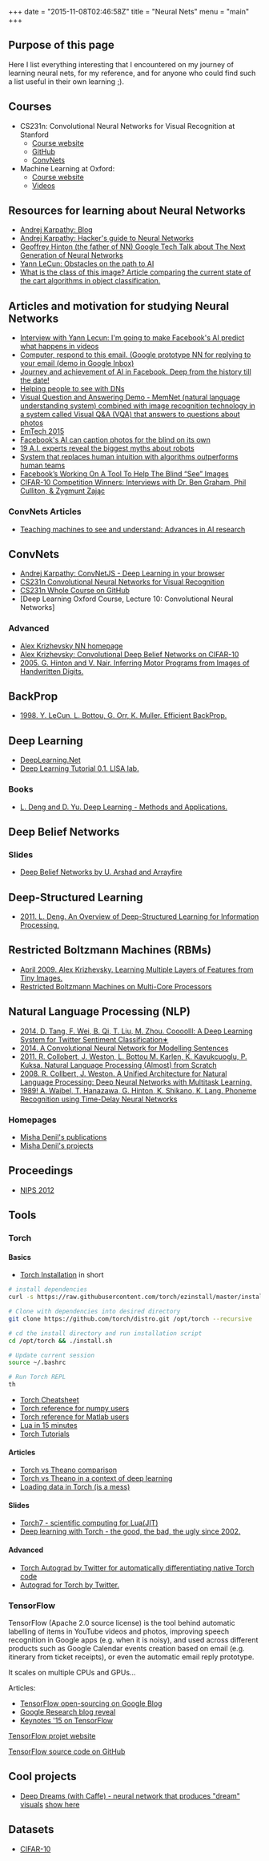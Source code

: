+++
date = "2015-11-08T02:46:58Z"
title = "Neural Nets"
menu = "main"
+++

## Purpose of this page

Here I list everything interesting that I encountered on my journey of learning neural nets, for my reference, and for anyone who could find such a list useful in their own learning ;).

## Courses

* CS231n: Convolutional Neural Networks for Visual Recognition at Stanford
  * [Course website](http://cs231n.stanford.edu/)
  * [GitHub](http://cs231n.github.io/)
  * [ConvNets](http://cs231n.github.io/convolutional-networks/)
* Machine Learning at Oxford:
  * [Course website](https://www.cs.ox.ac.uk/people/nando.defreitas/machinelearning/)
  * [Videos](https://www.youtube.com/user/ProfNandoDF/videos)


## Resources for learning about Neural Networks

* [Andrej Karpathy: Blog](http://karpathy.github.io/neuralnets/)
* [Andrej Karpathy: Hacker's guide to Neural Networks](http://karpathy.github.io/neuralnets/)
* [Geoffrey Hinton (the father of NN) Google Tech Talk about The Next Generation of Neural Networks](https://youtu.be/AyzOUbkUf3M)
* [Yann LeCun: Obstacles on the path to AI](https://drive.google.com/file/d/0BxKBnD5y2M8NbWN6XzM5UXkwNDA/view)
* [What is the class of this image? Article comparing the current state of the cart algorithms in object classification.](http://rodrigob.github.io/are_we_there_yet/build/classification_datasets_results.html)

## Articles and motivation for studying Neural Networks

* [Interview with Yann Lecun: I'm going to make Facebook's AI predict what happens in videos](https://www.newscientist.com/article/dn28456-im-going-to-make-facebooks-ai-predict-what-happen-in-videos/)
* [Computer, respond to this email. (Google prototype NN for replying to your email (demo in Google Inbox)](http://googleresearch.blogspot.co.uk/2015/11/computer-respond-to-this-email.html)
* [Journey and achievement of AI in Facebook. Deep from the history till the date!](https://www.facebook.com/1656448931234602/videos/1668490396697122/)
* [Helping people to see with DNs](https://www.facebook.com/zuck/videos/10102456212502251/)
* [Visual Question and Answering Demo - MemNet (natural language understanding system) combined with image recognition technology in a system called Visual Q&A (VQA) that answers to questions about photos](https://www.facebook.com/Engineering/videos/10153621574817200/)
* [EmTech 2015](http://www.technologyreview.com/emtech/15/)
* [Facebook's AI can caption photos for the blind on its own](http://www.technologyreview.com/emtech/15/)
* [19 A.I. experts reveal the biggest myths about robots](http://uk.businessinsider.com/myths-misconceptions-about-artificial-intelligence-2015-9?r=US&IR=T)
* [System that replaces human intuition with algorithms outperforms human teams](http://phys.org/news/2015-10-human-intuition-algorithms-outperforms-teams.html)
* [Facebook’s Working On A Tool To Help The Blind “See” Images](http://techcrunch.com/2015/10/13/facebooks-working-on-a-tool-to-help-the-blind-see-images/#.wqgozt:NWyq)
* [CIFAR-10 Competition Winners: Interviews with Dr. Ben Graham, Phil Culliton, & Zygmunt Zając](http://blog.kaggle.com/2015/01/02/cifar-10-competition-winners-interviews-with-dr-ben-graham-phil-culliton-zygmunt-zajac/)

### ConvNets Articles
* [Teaching machines to see and understand: Advances in AI research
](https://code.facebook.com/posts/1478523512478471/teaching-machines-to-see-and-understand-advances-in-ai-research/)

## ConvNets

* [Andrej Karpathy: ConvNetJS - Deep Learning in your browser](http://cs.stanford.edu/people/karpathy/convnetjs/)
* [CS231n Convolutional Neural Networks for Visual Recognition](http://cs231n.github.io/convolutional-networks/)
* [CS231n Whole Course on GitHub](http://cs231n.github.io/)
* [Deep Learning Oxford Course, Lecture 10: Convolutional Neural Networks]

### Advanced

* [Alex Krizhevsky NN homepage](http://www.cs.toronto.edu/~kriz/index.html)
* [Alex Krizhevsky: Convolutional Deep Belief Networks on CIFAR-10](http://www.cs.toronto.edu/~kriz/conv-cifar10-aug2010.pdf)
* [2005. G. Hinton and V. Nair. Inferring Motor Programs from Images of Handwritten Digits.](http://machinelearning.wustl.edu/mlpapers/paper_files/NIPS2005_512.pdf)

## BackProp

* [1998. Y. LeCun, L. Bottou, G. Orr, K. Muller. Efficient BackProp.](http://www.researchgate.net/file.PostFileLoader.html?id=5617d6e2614325cd958b45f9&assetKey=AS%3A282660464283650%401444402914706&usg=AFQjCNGlW-fjs6vqQ5p-GkZWEyc1nHguNQ&sig2=JFoERw-KFpeS22Wv0HkDlQ)

## Deep Learning

* [DeepLearning.Net](http://deeplearning.net/)
* [Deep Learning Tutorial 0.1. LISA lab.](http://deeplearning.net/tutorial/deeplearning.pdf)

### Books

* [L. Deng and D. Yu. Deep Learning - Methods and Applications.](http://research.microsoft.com/pubs/209355/DeepLearning-NowPublishing-Vol7-SIG-039.pdf)

## Deep Belief Networks

### Slides

* [Deep Belief Networks by U. Arshad and Arrayfire](http://on-demand.gputechconf.com/gtc/2015/presentation/S5722-Umar-Arshad.pdf)

## Deep-Structured Learning

* [2011. L. Deng. An Overview of Deep-Structured Learning for Information Processing.](http://research.microsoft.com/pubs/155609/DENG-APSIPA.pdf)

## Restricted Boltzmann Machines (RBMs)

* [April 2009. Alex Krizhevsky. Learning Multiple Layers of Features from Tiny Images.](http://www.cs.toronto.edu/~kriz/learning-features-2009-TR.pdf)
* [Restricted Boltzmann Machines on Multi-Core Processors](http://meseec.ce.rit.edu/756-projects/fall2014/3-2.pdf)

## Natural Language Processing (NLP)

* [2014. D. Tang, F. Wei, B. Qi, T. Liu, M. Zhou. Coooolll: A Deep Learning System for Twitter Sentiment Classification∗](http://www.aclweb.org/anthology/S14-2033)
* [2014. A Convolutional Neural Network for Modelling Sentences](http://arxiv.org/pdf/1404.2188v1)
* [2011. R. Collobert, J. Weston, L. Bottou M. Karlen, K. Kavukcuoglu, P. Kuksa. Natural Language Processing (Almost) from Scratch](http://www.jmlr.org/papers/volume12/collobert11a/collobert11a.pdf)
* [2008. R. Collbert, J. Weston. A Unified Architecture for Natural Language Processing: Deep Neural Networks with Multitask Learning.](http://ronan.collobert.com/pub/matos/2008_nlp_icml.pdf)
* [1989! A. Waibel, T. Hanazawa, G. Hinton, K. Shikano, K. Lang. Phoneme Recognition using Time-Delay Neural Networks](http://www.cs.toronto.edu/~fritz/absps/waibelTDNN.pdf)

### Homepages

* [Misha Denil's publications](https://scholar.google.co.uk/citations?user=XrKLUO0AAAAJ&hl=en)
* [Misha Denil's projects](http://mdenil.com/projects/)

## Proceedings

* [NIPS 2012](http://papers.nips.cc/book/advances-in-neural-information-processing-systems-25-2012)

## Tools

### Torch

#### Basics

* [Torch Installation](http://torch.ch/docs/getting-started.html#)
in short
```bash
# install dependencies
curl -s https://raw.githubusercontent.com/torch/ezinstall/master/install-deps | bash

# Clone with dependencies into desired directory
git clone https://github.com/torch/distro.git /opt/torch --recursive

# cd the install directory and run installation script
cd /opt/torch && ./install.sh

# Update current session
source ~/.bashrc

# Run Torch REPL
th
```

* [Torch Cheatsheet](https://github.com/torch/torch7/wiki/Cheatsheet)
* [Torch reference for numpy users](https://github.com/torch/torch7/wiki/Torch-for-Numpy-users)
* [Torch reference for Matlab users](http://atamahjoubfar.github.io/Torch_for_Matlab_users.pdf)
* [Lua in 15 minutes](http://tylerneylon.com/a/learn-lua/)
* [Torch Tutorials](https://github.com/torch/torch7/wiki/Cheatsheet#tutorials-demos-by-category)

#### Articles

* [Torch vs Theano comparison](http://fastml.com/torch-vs-theano/)
* [Torch vs Theano in a context of deep learning](http://stats.stackexchange.com/questions/162376/what-are-key-differences-between-theano-python-and-torch-lua-for-deep-learni)
* [Loading data in Torch (is a mess)](http://fastml.com/loading-data-in-torch-is-a-mess/)

#### Slides

* [Torch7 - scientific computing for Lua(JIT)](http://hunch.net/~nyoml/torch7.pdf)
* [Deep learning with Torch - the good, the bad, the ugly since 2002.](http://learning.cs.toronto.edu/wp-content/uploads/2015/02/torch_tutorial.pdf)

#### Advanced

  * [Torch Autograd by Twitter for automatically differentiating native Torch code](https://github.com/twitter/torch-autograd)
  * [Autograd for Torch by Twitter.](https://blog.twitter.com/2015/autograd-for-torch)

### TensorFlow

TensorFlow (Apache 2.0 source license) is the tool behind automatic labelling of items in YouTube videos and photos, improving speech recognition in Google apps (e.g. when it is noisy), and used across different products such as Google Calendar events creation based on email (e.g. itinerary from ticket receipts), or even the automatic email reply prototype.

It scales on multiple CPUs and GPUs...

Articles:

  * [TensorFlow open-sourcing on Google Blog](https://googleblog.blogspot.co.uk/2015/11/tensorflow-smarter-machine-learning-for.html)
  * [Google Research blog reveal](http://googleresearch.blogspot.co.uk/2015/11/tensorflow-googles-latest-machine_9.html)
  * [Keynotes '15 on TensorFlow](https://www.youtube.com/watch?v=90-S1M7Ny_o&t=21m2s)

[TensorFlow projet website](http://www.tensorflow.org/)

[TensorFlow source code on GitHub](https://github.com/tensorflow/tensorflow)

## Cool projects

* [Deep Dreams (with Caffe) - neural network that produces "dream" visuals](https://github.com/google/deepdream/blob/master/dream.ipynb) [show here](http://googleresearch.blogspot.ch/2015/06/inceptionism-going-deeper-into-neural.html)

## Datasets

* [CIFAR-10](http://www.cs.toronto.edu/~kriz/cifar.html)